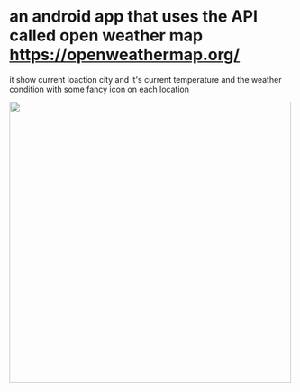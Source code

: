 # an android app that uses the API called open weather map https://openweathermap.org/ 
it show current loaction city and it's current temperature and the weather condition with some fancy icon on each location


<img src="https://user-images.githubusercontent.com/26679368/62314689-452d3800-b49c-11e9-9d13-4e7351242a43.jpg" width="500">

